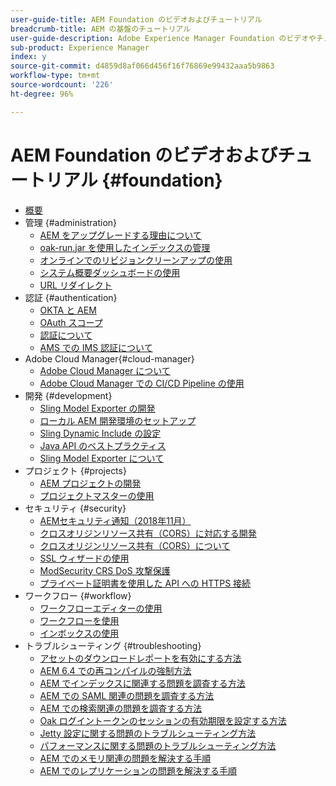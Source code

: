 ```yaml
---
user-guide-title: AEM Foundation のビデオおよびチュートリアル
breadcrumb-title: AEM の基盤のチュートリアル
user-guide-description: Adobe Experience Manager Foundation のビデオやチュートリアルのコレクションです。
sub-product: Experience Manager
index: y
source-git-commit: d4859d8af066d456f16f76869e99432aaa5b9863
workflow-type: tm+mt
source-wordcount: '226'
ht-degree: 96%

---
```



# AEM Foundation のビデオおよびチュートリアル {#foundation}

+ [概要](./overview.md)
+ 管理 {#administration}
   + [AEM をアップグレードする理由について](./administration/understand-reasons-to-upgrade.md)
   + [oak-run.jar を使用したインデックスの管理](./administration/use-oak-run-jar-to-manage-indexes.md)
   + [オンラインでのリビジョンクリーンアップの使用](./administration/use-online-revision-clean-up.md)
   + [システム概要ダッシュボードの使用](./administration/use-the-system-overview-dashboard.md)
   + [URL リダイレクト](./administration/url-redirection.md)
+ 認証 {#authentication}
   + [OKTA と AEM](authentication/okta-saml-integration.md)
   + [OAuth スコープ](authentication/oauth-code-sample-develop.md)
   + [認証について](authentication/authentication-support-article-understand.md)
   + [AMS での IMS 認証について](authentication/adobe-ims-authentication-technical-video-understand.md)
+ Adobe Cloud Manager{#cloud-manager}
   + [Adobe Cloud Manager について](./cloud-manager/understand-cloud-manager-for-aem.md)
   + [Adobe Cloud Manager での CI/CD Pipeline の使用](./cloud-manager/use-the-cicd-pipeline-in-cloud-manager-for-aem.md)
+ 開発 {#development}
   + [Sling Model Exporter の開発](./development/develop-sling-model-exporter.md)
   + [ローカル AEM 開発環境のセットアップ](./development/set-up-a-local-aem-development-environment.md)
   + [Sling Dynamic Include の設定](./development/set-up-sling-dynamic-include.md)
   + [Java API のベストプラクティス](./development/understand-java-api-best-practices.md)
   + [Sling Model Exporter について](./development/understand-sling-model-exporter.md)
+ プロジェクト {#projects}
   + [AEM プロジェクトの開発](./projects/develop-aem-projects.md)
   + [プロジェクトマスターの使用](./projects/use-project-masters.md)
+ セキュリティ {#security}
   + [AEMセキュリティ通知（2018年11月）](./security/aem-security-notification-2018-11.md)
   + [クロスオリジンリソース共有（CORS）に対応する開発](./security/develop-for-cross-origin-resource-sharing.md)
   + [クロスオリジンリソース共有（CORS）について](./security/understand-cross-origin-resource-sharing.md)
   + [SSL ウィザードの使用](./security/use-the-ssl-wizard.md)
   + [ModSecurity CRS DoS 攻撃保護](./security/modsecurity-crs-dos-attack-protection.md)
   + [プライベート証明書を使用した API への HTTPS 接続](./security/call-internal-apis-having-private-certificate.md)
+ ワークフロー {#workflow}
   + [ワークフローエディターの使用](./workflow/use-the-workflow-editor.md)
   + [ワークフローを使用](./workflow/use-workflow.md)
   + [インボックスの使用](./workflow/use-the-inbox.md)
+ トラブルシューティング {#troubleshooting}
   + [アセットのダウンロードレポートを有効にする方法](./troubleshooting/how-to-enable-asset-download-report.md)
   + [AEM 6.4 での再コンパイルの強制方法](./troubleshooting/how-to-force-recompilation.md)
   + [AEM でインデックスに関連する問題を調査する方法](./troubleshooting/how-to-investigate-indexing-related-issues.md)
   + [AEM での SAML 関連の問題を調査する方法](./troubleshooting/how-to-investigate-saml-related-issues.md)
   + [AEM での検索関連の問題を調査する方法](./troubleshooting/how-to-investigate-search-related-issues.md)
   + [Oak ログイントークンのセッションの有効期限を設定する方法](./troubleshooting/how-to-set-the-oak-login-token-session-expiration.md)
   + [Jetty 設定に関する問題のトラブルシューティング方法](./troubleshooting/how-to-troubleshoot-issues-related-to-jetty-configuration.md)
   + [パフォーマンスに関する問題のトラブルシューティング方法](./troubleshooting/how-to-troubleshoot-performance-related-issues.md)
   + [AEM でのメモリ関連の問題を解決する手順](./troubleshooting/steps-to-resolve-memory-related-issues.md)
   + [AEM でのレプリケーションの問題を解決する手順](./troubleshooting/steps-to-resolve-replication-issues.md)
